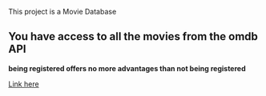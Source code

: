 This project is a Movie Database

## You have access to all the movies from the omdb API

<strong>being registered offers no more advantages than not being registered</strong>

[Link here](https://lm-moviedb.netlify.app/)
